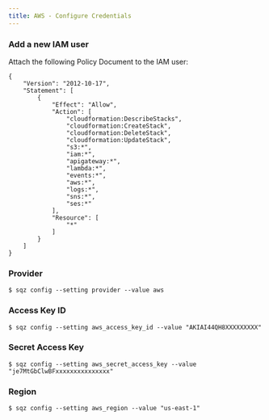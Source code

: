 ```yaml
---
title: AWS - Configure Credentials
---
```


### Add a new IAM user

Attach the following Policy Document to the IAM user:

```
{
    "Version": "2012-10-17",
    "Statement": [
        {
            "Effect": "Allow",
            "Action": [
                "cloudformation:DescribeStacks",
                "cloudformation:CreateStack",
                "cloudformation:DeleteStack",
                "cloudformation:UpdateStack",
                "s3:*",
                "iam:*",
                "apigateway:*",
                "lambda:*",
                "events:*",
                "aws:*",
                "logs:*",
                "sns:*",
                "ses:*"
            ],
            "Resource": [
                "*"
            ]
        }
    ]
}
```

### Provider

```
$ sqz config --setting provider --value aws
```

### Access Key ID

```
$ sqz config --setting aws_access_key_id --value "AKIAI44QH8XXXXXXXXX"
```

### Secret Access Key

```
$ sqz config --setting aws_secret_access_key --value "je7MtGbClwBFxxxxxxxxxxxxxxx"
```

### Region

```
$ sqz config --setting aws_region --value "us-east-1"
```
